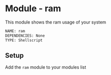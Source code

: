 # Module - ram
This module shows the ram usage of your system
```bash
NAME: ram
DEPENDENCIES: None
TYPE: Shellscript
```

## Setup
Add the `ram` module to your modules list

